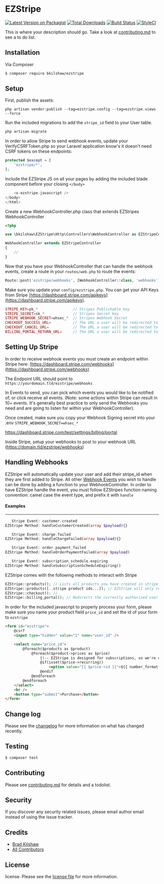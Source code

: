 # EZStripe

[![Latest Version on Packagist][ico-version]][link-packagist]
[![Total Downloads][ico-downloads]][link-downloads]
[![Build Status][ico-travis]][link-travis]
[![StyleCI][ico-styleci]][link-styleci]

This is where your description should go. Take a look at [contributing.md](contributing.md) to see a to do list.

## Installation

Via Composer

``` bash
$ composer require bkilshaw/ezstripe
```

## Setup

First, publish the assets:
```
php artisan vendor:publish --tag=ezstripe.config --tag=ezstripe.views --force
```

Run the included migrations to add the `stripe_id` field to your User table.
```php
php artisan migrate
```

In order to allow Stripe to send webhook events, update your VerifyCSRFToken.php so your Laravel application know's it doesn't need CSRF tokens on these endpoints:
```php
protected $except = [
    'ezstripe/*',
];
```

Include the EZStripe JS on all your pages by adding the included blade component before your closing `</body>`
```php
    <x-ezstripe-javascript />
</body>
</html>
```

Create a new WebhookController.php class that extends EZStripes WebhookController
```php
<?php

use \bkilshaw\EZStripe\Http\Controllers\WebhookController as EZStripeController;

WebhookController extends EZStripeController 
{
    //
}
```

Now that you have your WebhookController that can handle the webhook events, create a route in your `routes/web.php` to route the events:
```php
Route::post('ezstripe/webhooks', [WebhookController::class, 'webhooks'])->name('ezstripe.webhooks');
```

Make sure you update your `config/ezstripe.php`. You can get your API Keys from Stripe [https://dashboard.stripe.com/apikeys](https://dashboard.stripe.com/apikeys).

```php
STRIPE_KEY=pk_*                // Stripes Publishable key
STRIPE_SECRET=sk_*             // Stripes Secret key
STRIPE_WEBHOOK_SECRET=whsec_*  // Stripes Webhook Secret
CHECKOUT_SUCCESS_URL=          // The URL a user will be redirected to after they have successfully subscribed
CHECKOUT_CANCEL_URL=           // The URL a user will be redirected to if they are in Stripe Checkout and hit 'cancel' or 'back'
BILLING_PORTAL_RETURN_URL=     // The URL a user will be redirected to after vising Stripes Billing Portal

```


## Setting Up Stripe

In order to receive webhook events you must create an endpoint within Stripe here: [https://dashboard.stripe.com/webhooks](https://dashboard.stripe.com/webhooks)

The Endpoint URL should point to `https://yourdomain.tld/ezstripe/webhooks`

In Events to send, you can pick which events you would like to be notified of, or click receive all events. (Note: some actions within Stripe can result in 10+ events. It's generally best practice to only send the Webhooks you need and are going to listen for within your WebhookController).

Once created, make sure you copy your Webhook Signing secret into your .env `STRIPE_WEBHOOK_SECRET=whsec_*`

https://dashboard.stripe.com/test/settings/billing/portal

Inside Stripe, setup your webhooks to post to your webhook URL (https://domain.tld/ezstripe/webhooks)

## Handling Webhooks

EZStripe will automatically update your user and add their stripe_id when they are first added to Stripe. 
All other [Webhook Events](https://stripe.com/docs/api/events/types) you wish to handle can be done by adding a function to your WebhookController.
In order to have EZStripe handle the event, you must follow EZStripes function naming convention: camel case the event type, and prefix it with `handle`

#### Examples
___
```php
   Stripe Event: customer.created
EZStripe Method: handleCustomerCreated(array $payload){}

   Stripe Event: charge.failed
EZStripe Method: handleChargeFailed(array $payload){}

   Stripe Event: order.payment_failed
EZStripe Method: handleOrderPaymentFailed(array $payload)

   Stripe Event: subscription_schedule.expiring
EZStripe Method: handleSubscriptionScheduleExpiring()
```

EZStripe comes with the following methods to interact with Stripe
```php
EZStripe::products(); // Lists all products you have created in stripe
EZStripe::products([..stripe product ids...]); // EZStripe will only return the products with the ID's you passed in
EZStripe::checkout(); //
EZStripe::billing_portal(); // Redirects the currently authorized user to Stripes Billing Portal.
```


In order for the included javascript to properly process your form, please make sure you name your product field `price_id` and set the id of your form to `ezstripe`
```html
<form id="ezstripe">
    @csrf
    <input type="hidden" value="1" name="user_id" />

    <select name="price_id">
        @foreach($products as $product)
            @foreach($product->prices as $price)
                {!-- EZStripe is designed for subscriptions, so we're only including recurring prices here --}
                @if(isset($price->recurring))
                    <option value="{{ $price->id }}">${{ number_format($price->unit_amount/100,2) }} / {{ $price->recurring->interval }} - {{ $product->name }}</option>
                @endif
            @endforeach
        @endforeach
    </select>
    <br />
    <button type="submit">Purchase</button>
</form>
```


## Change log

Please see the [changelog](changelog.md) for more information on what has changed recently.

## Testing

``` bash
$ composer test
```

## Contributing

Please see [contributing.md](contributing.md) for details and a todolist.

## Security

If you discover any security related issues, please email author email instead of using the issue tracker.

## Credits

- [Brad Kilshaw][link-author]
- [All Contributors][link-contributors]

## License

license. Please see the [license file](license.md) for more information.

[ico-version]: https://img.shields.io/packagist/v/bkilshaw/ezstripe.svg?style=flat-square
[ico-downloads]: https://img.shields.io/packagist/dt/bkilshaw/ezstripe.svg?style=flat-square
[ico-travis]: https://img.shields.io/travis/bkilshaw/ezstripe/master.svg?style=flat-square
[ico-styleci]: https://styleci.io/repos/12345678/shield

[link-packagist]: https://packagist.org/packages/bkilshaw/ezstripe
[link-downloads]: https://packagist.org/packages/bkilshaw/ezstripe
[link-travis]: https://travis-ci.org/bkilshaw/ezstripe
[link-styleci]: https://styleci.io/repos/12345678
[link-author]: https://github.com/bkilshaw
[link-contributors]: ../../contributors
